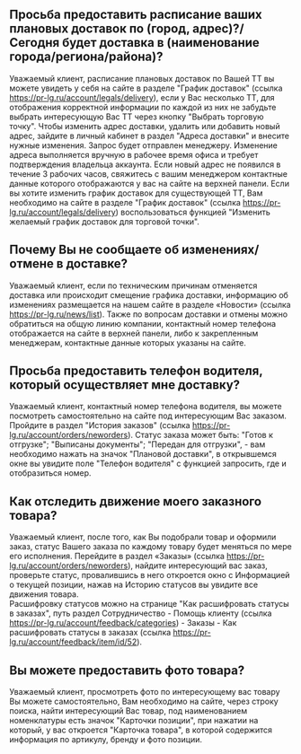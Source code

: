 ## Просьба предоставить расписание ваших плановых доставок по (город, адрес)?/Сегодня будет доставка в (наименование города/региона/района)?

Уважаемый клиент, расписание плановых доставок по Вашей ТТ вы можете увидеть у себя на сайте в
разделе "График доставок" (ссылка https://pr-lg.ru/account/legals/delivery), если у Вас несколько
ТТ, для отображения корректной информации по каждой из них не забудьте выбрать интересующую Вас ТТ
через кнопку "Выбрать торговую точку". Чтобы изменить адрес доставки, удалить или добавить новый
адрес, зайдите в личный кабинет в раздел "Адреса доставки" и внесите нужные изменения. Запрос будет
отправлен менеджеру. Изменение адреса выполняется вручную в рабочее время офиса и требует
подтверждения владельца аккаунта. Если новый адрес не появился в течение 3 рабочих часов, свяжитесь
с вашим менеджером контактные данные которого отображаются у вас на сайте на верхней панели. Если вы
хотите изменить график доставок для существующей ТТ, Вам необходимо на сайте в разделе "График
доставок" (ссылка https://pr-lg.ru/account/legals/delivery) воспользоваться функцией "Изменить
желаемый график доставок для торговой точки".

## Почему Вы не сообщаете об изменениях/отмене в доставке?

Уважаемый клиент, если по техническим причинам отменяется доставка или происходит смещение графика
доставки, информацию об изменениях размещается на нашем сайте в разделе «Новости» (ссылка
https://pr-lg.ru/news/list). Также по вопросам доставки и отмены можно обратиться на общую линию
компании, контактный номер телефона отображается на сайте в верхней панели, либо к закрепленным
менеджерам, контактные данные которых указаны на сайте.

## Просьба предоставить телефон водителя, который осуществляет мне доставку?

Уважаемый клиент, контактный номер телефона водителя, вы можете посмотреть самостоятельно на сайте
под интересующим Вас заказом. Пройдите в раздел "История заказов" (ссылка
https://pr-lg.ru/account/orders/neworders). Статус заказа может быть: "Готов к отгрузке"; "Выписаны
документы"; "Передан для отгрузки", - вам необходимо нажать на значок "Плановой доставки", в
открывшемся окне вы увидите поле "Телефон водителя" с функцией запросить, где и отобразиться номер.

## Как отследить движение моего заказного товара?

Уважаемый клиент, после того, как Вы подобрали товар и оформили заказ, статус Вашего заказа по
каждому товару будет меняться по мере его исполнения. Перейдите в раздел «Заказы» (ссылка
https://pr-lg.ru/account/orders/neworders), найдите интересующий вас заказ, проверьте статус,
провалившись в него откроется окно с Информацией о текущей позиции, нажав на Историю статусов вы
увидите все движения товара.  
Расшифровку статусов можно на странице "Как расшифровать статусы в заказах", путь раздел
Сотрудничество - Помощь клиенту (ссылка https://pr-lg.ru/account/feedback/categories) - Заказы - Как
расшифровать статусы в заказах (ссылка https://pr-lg.ru/account/feedback/item/id/52).

## Вы можете предоставить фото товара?

Уважаемый клиент, просмотреть фото по интересующему вас товару Вы можете самостоятельно, Вам
необходимо на сайте, через строку поиска, найти интересующий Вас товар, под наименованием
номенклатуры есть значок "Карточки позиции", при нажатии на который, у вас откроется "Карточка
товара", в которой содержится информация по артикулу, бренду и фото позиции.
